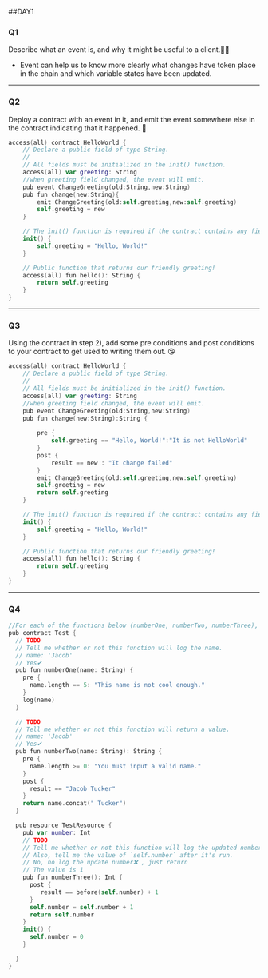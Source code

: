##DAY1

### Q1
Describe what an event is, and why it might be useful to a client.🐱‍👤
- Event can help us to know more clearly what changes have token place in the chain and which variable states have been updated.
---
### Q2
Deploy a contract with an event in it, and emit the event somewhere else in the contract indicating that it happened. 👣
```swift
access(all) contract HelloWorld {
    // Declare a public field of type String.
    //
    // All fields must be initialized in the init() function.
    access(all) var greeting: String
    //when greeting field changed, the event will emit.
    pub event ChangeGreeting(old:String,new:String)
    pub fun change(new:String){
        emit ChangeGreeting(old:self.greeting,new:self.greeting)
        self.greeting = new
    }

    // The init() function is required if the contract contains any fields.
    init() {
        self.greeting = "Hello, World!"
    }

    // Public function that returns our friendly greeting!
    access(all) fun hello(): String {
        return self.greeting
    }
}
```
---

### Q3
Using the contract in step 2), add some pre conditions and post conditions to your contract to get used to writing them out. 😘
```swift
access(all) contract HelloWorld {
    // Declare a public field of type String.
    //
    // All fields must be initialized in the init() function.
    access(all) var greeting: String
    //when greeting field changed, the event will emit.
    pub event ChangeGreeting(old:String,new:String)
    pub fun change(new:String):String {
        
        pre {
            self.greeting == "Hello, World!":"It is not HelloWorld"
        }
        post {
            result == new : "It change failed"
        }
        emit ChangeGreeting(old:self.greeting,new:self.greeting)
        self.greeting = new
        return self.greeting
    }

    // The init() function is required if the contract contains any fields.
    init() {
        self.greeting = "Hello, World!"
    }

    // Public function that returns our friendly greeting!
    access(all) fun hello(): String {
        return self.greeting
    }
}
```
---
### Q4
```swift
//For each of the functions below (numberOne, numberTwo, numberThree), follow the instructions.
pub contract Test {
  // TODO
  // Tell me whether or not this function will log the name.
  // name: 'Jacob'
  // Yes✔
  pub fun numberOne(name: String) {
    pre {
      name.length == 5: "This name is not cool enough."
    }
    log(name)
  }

  // TODO
  // Tell me whether or not this function will return a value.
  // name: 'Jacob'
  // Yes✔
  pub fun numberTwo(name: String): String {
    pre {
      name.length >= 0: "You must input a valid name."
    }
    post {
      result == "Jacob Tucker"
    }
    return name.concat(" Tucker")
  }

  pub resource TestResource {
    pub var number: Int
    // TODO
    // Tell me whether or not this function will log the updated number.
    // Also, tell me the value of `self.number` after it's run.
    // No, no log the update number❌ , just return 
    // The value is 1
    pub fun numberThree(): Int {
      post {
         result == before(self.number) + 1
      }
      self.number = self.number + 1
      return self.number
    }
    init() {
      self.number = 0
    }

  }
}
```
